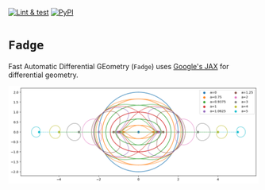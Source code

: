 [![Lint & test](https://github.com/adxsrc/fadge/actions/workflows/python-package.yml/badge.svg)](https://github.com/adxsrc/fadge/actions/workflows/python-package.yml)
[![PyPI](https://github.com/adxsrc/fadge/actions/workflows/python-publish.yml/badge.svg)](https://pypi.org/project/fadge/)

# `Fadge`

Fast Automatic Differential GEometry (`Fadge`) uses
[Google's JAX](https://github.com/google/jax)
for differential geometry.

![Kerr-Schild Horizons](horizons.png)

